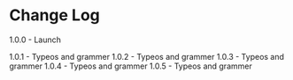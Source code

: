 # Change Log

1.0.0 - Launch

1.0.1 - Typeos and grammer
1.0.2 - Typeos and grammer
1.0.3 - Typeos and grammer
1.0.4 - Typeos and grammer
1.0.5 - Typeos and grammer